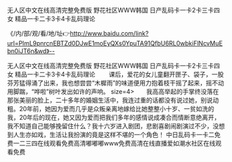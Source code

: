无人区中文在线高清完整免费版
野花社区WWW韩国
日产乱码卡一卡2卡三卡四女
精品一卡二卡3卡4卡乱码理论


《/内/部/观/看/地/址👉http://www.baidu.com/link?url=PImL9pnrcnEBTZd0DJwE1moEyQXs0YpuTA91QfbU6RL0wbkiFlNcvMuEbn0iJT6n&wd》--

无人区中文在线高清完整免费版
野花社区WWW韩国
日产乱码卡一卡2卡三卡四女
精品一卡二卡3卡4卡乱码理论
　　课后，爱花的女儿童翻开匣子、袋子，一股芬芳猛得涌了出来，我也想尝尝“木樨雨”的味道便用力抱着枝干摇了起来，摇不动用脚踹，“哗啦”树叶发出如许的声响。
size=4>　　我高高举起的手掌终没落在那张美丽的脸上，二十多年的婚姻生活中，我连过重的话都没有说过她，别说动粗。20年前，她因为爱而几乎是众叛亲离地嫁给比她整整小十岁、一贫如洗的我，20年后的现在，她又因为爱而把我们多年的感情说成凑合而情断意绝离开，我不知道自己能够挽留住什么？我十六岁进入剧团，悲剧喜剧闹剧演过不少，没想到人生亦如戏，生活让我扮演的竟是这样不堪的一个角色！
中日乱码卡一卡二免费一二三四在线观看免费高清嘟嘟嘟www免费高清在线直播爱如潮水社区在线观看免费
